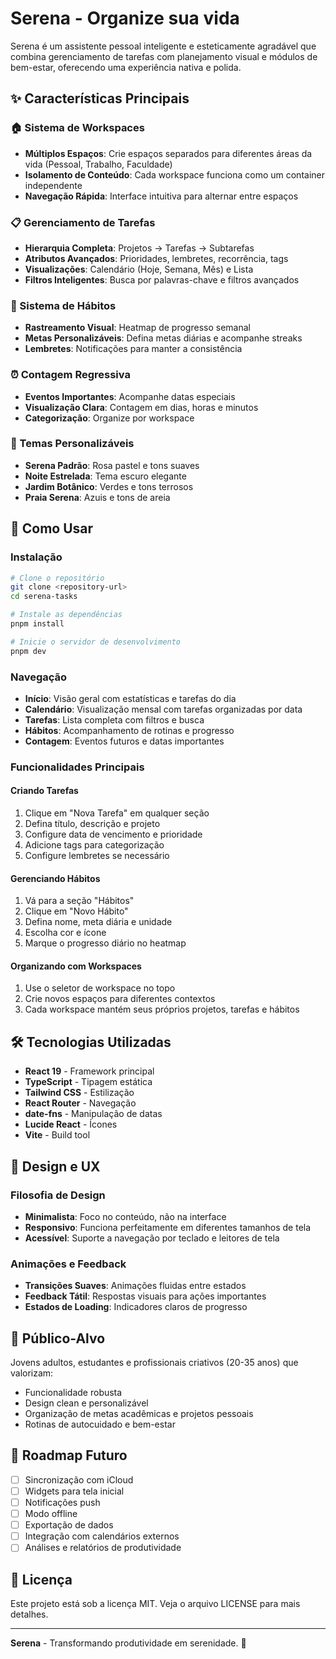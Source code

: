 # Serena - Organize sua vida

Serena é um assistente pessoal inteligente e esteticamente agradável que combina gerenciamento de tarefas com planejamento visual e módulos de bem-estar, oferecendo uma experiência nativa e polida.

## ✨ Características Principais

### 🏠 Sistema de Workspaces
- **Múltiplos Espaços**: Crie espaços separados para diferentes áreas da vida (Pessoal, Trabalho, Faculdade)
- **Isolamento de Conteúdo**: Cada workspace funciona como um container independente
- **Navegação Rápida**: Interface intuitiva para alternar entre espaços

### 📋 Gerenciamento de Tarefas
- **Hierarquia Completa**: Projetos → Tarefas → Subtarefas
- **Atributos Avançados**: Prioridades, lembretes, recorrência, tags
- **Visualizações**: Calendário (Hoje, Semana, Mês) e Lista
- **Filtros Inteligentes**: Busca por palavras-chave e filtros avançados

### 🎯 Sistema de Hábitos
- **Rastreamento Visual**: Heatmap de progresso semanal
- **Metas Personalizáveis**: Defina metas diárias e acompanhe streaks
- **Lembretes**: Notificações para manter a consistência

### ⏰ Contagem Regressiva
- **Eventos Importantes**: Acompanhe datas especiais
- **Visualização Clara**: Contagem em dias, horas e minutos
- **Categorização**: Organize por workspace

### 🎨 Temas Personalizáveis
- **Serena Padrão**: Rosa pastel e tons suaves
- **Noite Estrelada**: Tema escuro elegante
- **Jardim Botânico**: Verdes e tons terrosos
- **Praia Serena**: Azuis e tons de areia

## 🚀 Como Usar

### Instalação
```bash
# Clone o repositório
git clone <repository-url>
cd serena-tasks

# Instale as dependências
pnpm install

# Inicie o servidor de desenvolvimento
pnpm dev
```

### Navegação
- **Início**: Visão geral com estatísticas e tarefas do dia
- **Calendário**: Visualização mensal com tarefas organizadas por data
- **Tarefas**: Lista completa com filtros e busca
- **Hábitos**: Acompanhamento de rotinas e progresso
- **Contagem**: Eventos futuros e datas importantes

### Funcionalidades Principais

#### Criando Tarefas
1. Clique em "Nova Tarefa" em qualquer seção
2. Defina título, descrição e projeto
3. Configure data de vencimento e prioridade
4. Adicione tags para categorização
5. Configure lembretes se necessário

#### Gerenciando Hábitos
1. Vá para a seção "Hábitos"
2. Clique em "Novo Hábito"
3. Defina nome, meta diária e unidade
4. Escolha cor e ícone
5. Marque o progresso diário no heatmap

#### Organizando com Workspaces
1. Use o seletor de workspace no topo
2. Crie novos espaços para diferentes contextos
3. Cada workspace mantém seus próprios projetos, tarefas e hábitos

## 🛠️ Tecnologias Utilizadas

- **React 19** - Framework principal
- **TypeScript** - Tipagem estática
- **Tailwind CSS** - Estilização
- **React Router** - Navegação
- **date-fns** - Manipulação de datas
- **Lucide React** - Ícones
- **Vite** - Build tool

## 📱 Design e UX

### Filosofia de Design
- **Minimalista**: Foco no conteúdo, não na interface
- **Responsivo**: Funciona perfeitamente em diferentes tamanhos de tela
- **Acessível**: Suporte a navegação por teclado e leitores de tela

### Animações e Feedback
- **Transições Suaves**: Animações fluidas entre estados
- **Feedback Tátil**: Respostas visuais para ações importantes
- **Estados de Loading**: Indicadores claros de progresso

## 🎯 Público-Alvo

Jovens adultos, estudantes e profissionais criativos (20-35 anos) que valorizam:
- Funcionalidade robusta
- Design clean e personalizável
- Organização de metas acadêmicas e projetos pessoais
- Rotinas de autocuidado e bem-estar

## 🔮 Roadmap Futuro

- [ ] Sincronização com iCloud
- [ ] Widgets para tela inicial
- [ ] Notificações push
- [ ] Modo offline
- [ ] Exportação de dados
- [ ] Integração com calendários externos
- [ ] Análises e relatórios de produtividade

## 📄 Licença

Este projeto está sob a licença MIT. Veja o arquivo LICENSE para mais detalhes.

---

**Serena** - Transformando produtividade em serenidade. 🌸